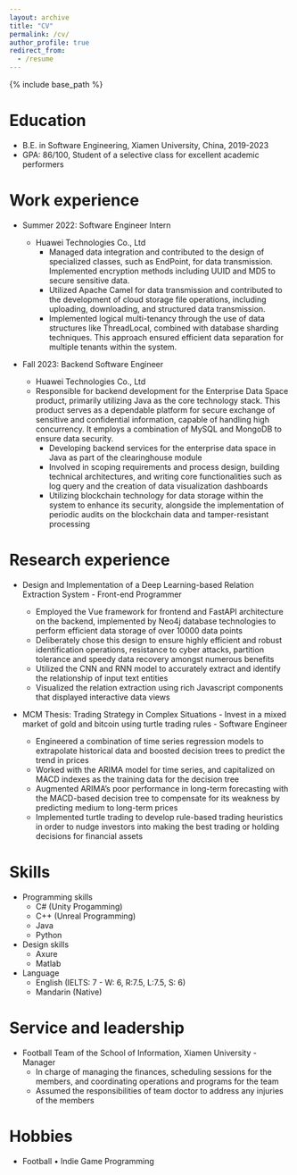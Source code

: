 ```yaml
---
layout: archive
title: "CV"
permalink: /cv/
author_profile: true
redirect_from:
  - /resume
---
```


{% include base_path %}

Education
======
* B.E. in Software Engineering, Xiamen University, China, 2019-2023
* GPA: 86/100, Student of a selective class for excellent academic performers


Work experience
======
* Summer 2022: Software Engineer Intern
  * Huawei Technologies Co., Ltd
    *  Managed data integration and contributed to the design of specialized classes, such as EndPoint, for data transmission. Implemented encryption methods including UUID and MD5 to secure sensitive data.
    *	Utilized Apache Camel for data transmission and contributed to the development of cloud storage file operations, including uploading, downloading, and structured data transmission.
    *	Implemented logical multi-tenancy through the use of data structures like ThreadLocal, combined with database sharding techniques. This approach ensured efficient data separation for multiple tenants within the system.


* Fall 2023: Backend Software Engineer 
  * Huawei Technologies Co., Ltd
  * Responsible for backend development for the Enterprise Data Space product, primarily utilizing Java as the core technology stack.  This product serves as a dependable platform for secure exchange of sensitive and confidential information, capable of handling high concurrency.  It employs a combination of MySQL and MongoDB to ensure data security.
    *	Developing backend services for the enterprise data space in Java as part of the clearinghouse module
    *	Involved in scoping requirements and process design, building technical architectures, and writing core functionalities such as log query and the creation of data visualization dashboards
    *	Utilizing blockchain technology for data storage within the system to enhance its security, alongside the implementation of periodic audits on the blockchain data and tamper-resistant processing

Research experience
======
* Design and Implementation of a Deep Learning-based Relation Extraction System - Front-end Programmer
  * Employed the Vue framework for frontend and FastAPI architecture on the backend, implemented by 
Neo4j database technologies to perform efficient data storage of over 10000 data points
  * Deliberately chose this design to ensure highly efficient and robust identification operations, resistance to cyber attacks, partition tolerance and speedy data recovery amongst numerous benefits
  * Utilized the CNN and RNN model to accurately extract and identify the relationship of input text entities
  * Visualized the relation extraction using rich Javascript components that displayed interactive data views


* MCM Thesis: Trading Strategy in Complex Situations - Invest in a mixed market of gold and bitcoin using turtle trading rules - Software Engineer
  * Engineered a combination of time series regression models to extrapolate historical data and boosted decision trees to predict the trend in prices
  * Worked with the ARIMA model for time series, and capitalized on MACD indexes as the training data for the decision tree
  * Augmented ARIMA’s poor performance in long-term forecasting with the MACD-based decision tree to compensate for its weakness by predicting medium to long-term prices
  * Implemented turtle trading to develop rule-based trading heuristics in order to nudge investors into making the best trading or holding decisions for financial assets
 

  
Skills
======
* Programming skills
  * C# (Unity Progamming)
  * C++ (Unreal Programming)
  * Java
  * Python
* Design skills
  * Axure
  * Matlab
* Language
  *  English (IELTS: 7 - W: 6, R:7.5, L:7.5, S: 6)
  *  Mandarin (Native)


  
Service and leadership
======
* Football Team of the School of Information, Xiamen University - Manager
  * In charge of managing the finances, scheduling sessions for the members, and coordinating operations 
and programs for the team
  * Assumed the responsibilities of team doctor to address any injuries of the members
 


Hobbies
=====
* Football • Indie Game Programming
